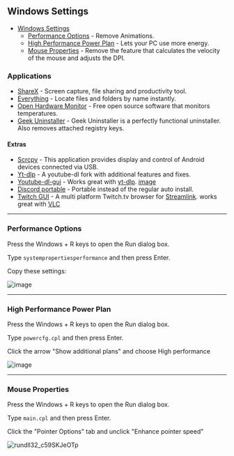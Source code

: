 ## Windows Settings

- [Windows Settings](#windows-settings)
  - [Performance Options](#performance-options) - Remove Animations.
  - [High Performance Power Plan](#high-performance-power-plan) - Lets your PC use more energy.
  - [Mouse Properties](#mouse-properties) - Remove the feature that calculates the velocity of the mouse and adjusts the DPI.


<!-- vim-markdown-toc -->




### Applications

- [ShareX](https://getsharex.com/) - Screen capture, file sharing and productivity tool.
- [Everything](https://www.voidtools.com/) - Locate files and folders by name instantly.
- [Open Hardware Monitor](https://openhardwaremonitor.org/) - Free open source software that monitors temperatures.
- [Geek Uninstaller](https://geekuninstaller.com/) - Geek Uninstaller is a perfectly functional uninstaller. Also removes attached registry keys.


#### Extras
- [Scrcpy](https://github.com/Genymobile/scrcpy) - This application provides display and control of Android devices connected via USB.
- [Yt-dlp](https://github.com/yt-dlp/yt-dlp) - A youtube-dl fork with additional features and fixes.
- [Youtube-dl-gui](https://github.com/oleksis/youtube-dl-gui) - Works great with [yt-dlp](https://github.com/yt-dlp/yt-dlp). [image](https://i.imgur.com/WUuICOT.jpeg)
- [Discord portable](https://github.com/portapps/discord-portable) - Portable instead of the regular auto install.
- [Twitch GUI](https://github.com/streamlink/streamlink-twitch-gui) - A multi platform Twitch.tv browser for [Streamlink](https://github.com/streamlink/streamlink). works great with [VLC](https://www.videolan.org/vlc/download-windows.html)



_______________________________________________________________________________________________________________________________________________________

### Performance Options

Press the Windows + R keys to open the Run dialog box.

Type `systempropertiesperformance` and then press Enter.

Copy these settings:

![image](https://user-images.githubusercontent.com/25332460/188121561-56314c8e-6644-4251-97d0-81d018cb137c.png)

_______________________________________________________________________________________________________________________________________________________


### High Performance Power Plan

Press the Windows + R keys to open the Run dialog box.

Type `powercfg.cpl` and then press Enter.

Click the arrow "Show additional plans" and choose High performance



![image](https://user-images.githubusercontent.com/25332460/188212951-e8af5842-b11b-4f66-a72e-5f45fbb97ae4.png)

_______________________________________________________________________________________________________________________________________________________

### Mouse Properties

Press the Windows + R keys to open the Run dialog box.

Type `main.cpl` and then press Enter.

Click the "Pointer Options" tab and unclick "Enhance pointer speed"



![rundll32_c59SKJeOTp](https://user-images.githubusercontent.com/25332460/188221061-d85f4c16-c487-4e4c-89d7-ffe48c0c49c2.jpg)

